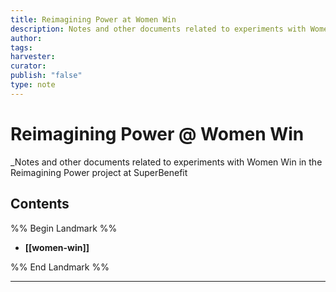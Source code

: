 ```yaml
---
title: Reimagining Power at Women Win
description: Notes and other documents related to experiments with Women Win in the Reimagining Power project at SuperBenefit
author: 
tags: 
harvester: 
curator: 
publish: "false"
type: note
---
```

# Reimagining Power @ Women Win

_Notes and other documents related to experiments with Women Win in the Reimagining Power project at SuperBenefit

## Contents

%% Begin Landmark %%
- **[[women-win]]**

%% End Landmark %%

---
